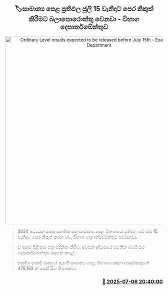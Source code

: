 <p align='center'><b><h2 align='center' title='Ordinary Level results expected to be released before July 15th - Examinations Department'>🏷සාමාන්‍ය පෙළ ප්‍රතිඵල ජූලි 15 වැනිදාට පෙර නිකුත් කිරීමට බලාපොරොත්තු වෙනවා - විභාග දෙපාර්තමේන්තුව</h2></b></p>
<p align='center'><img src='https://helakuru.sgp1.cdn.digitaloceanspaces.com/esana/images/lib/exam-re.jpg' width='600' alt='Ordinary Level results expected to be released before July 15th - Examinations Department'></p>

> 2024 අධ්‍යයන පොදු සහතික පත්‍ර සාමාන්‍ය පෙළ විභාගයේ ප්‍රතිඵල මේ මස 15 වැනිදාට පෙර නිකුත් කරන බව, විභාග දෙපාර්තමේන්තුව පවසනවා.

> ඒ අනුව පිළිතුරු පත්‍ර පරික්ෂා කිරීම, අවසන් අදියරයේ පවතින බවයි එම දෙපාර්තමේන්තුව සඳහන් කළේ.

> පසුගිය මාර්තු මාසයේ පැවති සාමාන්‍ය පෙළ විභාගය සඳහා අයදුම්කරුවන් 478,182 ක් පෙනී සිට තිබෙනවා.



<h3 align='right'><a href='https://www.helakuru.lk/esana/p/111621/'>📅 2025-07-06 20:40:00</a></h3>
